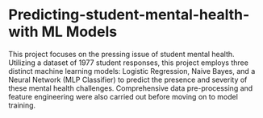 # Predicting-student-mental-health-with ML Models
This project focuses on the pressing issue of student mental health. Utilizing a dataset of 1977 student responses, this project employs three distinct machine learning models: Logistic Regression, Naive Bayes, and a Neural Network (MLP Classifier) to predict the presence and severity of these mental health challenges. Comprehensive data pre-processing and feature engineering were also carried out before moving on to model training.
